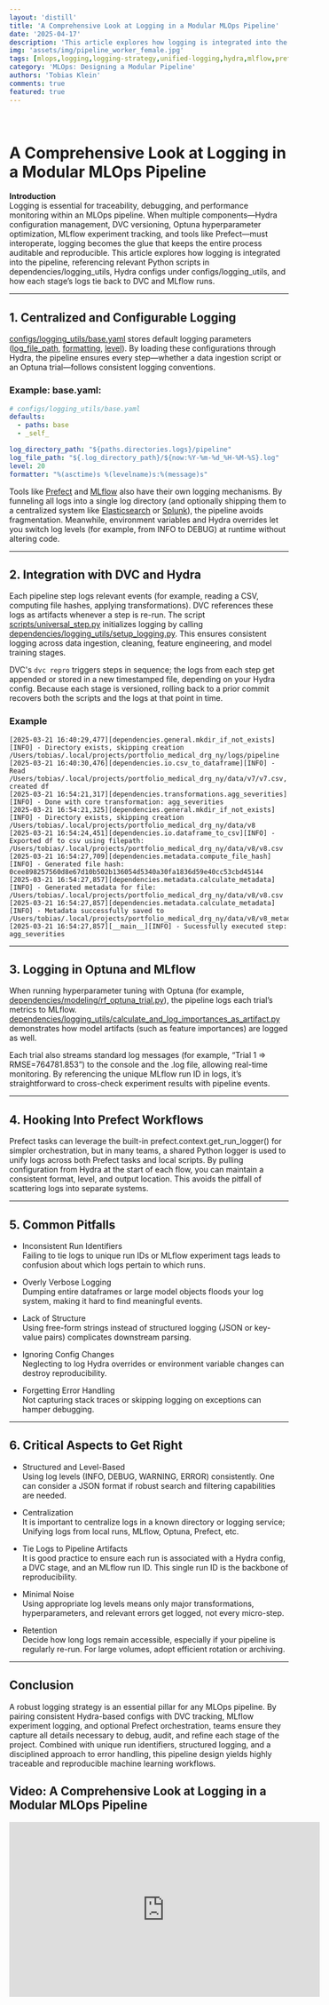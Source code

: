 ```yaml
---
layout: 'distill'
title: 'A Comprehensive Look at Logging in a Modular MLOps Pipeline'
date: '2025-04-17'
description: 'This article explores how logging is integrated into the pipeline, referencing relevant Python scripts in dependencies/logging_utils, Hydra configs under configs/logging_utils, and how each stage’s logs tie back to DVC and MLflow runs.'
img: 'assets/img/pipeline_worker_female.jpg'
tags: [mlops,logging,logging-strategy,unified-logging,hydra,mlflow,prefect,log-levels,reproducibility]
category: 'MLOps: Designing a Modular Pipeline'
authors: 'Tobias Klein'
comments: true
featured: true
---
```


<!-- _projects/a-comprehensive-look-at-logging-in-a-modular-mlops-pipeline.md -->
<br>

<!-- documentation/articles/logging/long_post.md -->
# A Comprehensive Look at Logging in a Modular MLOps Pipeline

**Introduction**  
Logging is essential for traceability, debugging, and performance monitoring within an MLOps pipeline. When multiple components—Hydra configuration management, DVC versioning, Optuna hyperparameter optimization, MLflow experiment tracking, and tools like Prefect—must interoperate, logging becomes the glue that keeps the entire process auditable and reproducible. This article explores how logging is integrated into the pipeline, referencing relevant Python scripts in dependencies/logging_utils, Hydra configs under configs/logging_utils, and how each stage’s logs tie back to DVC and MLflow runs.

---

## 1. Centralized and Configurable Logging

[configs/logging_utils/base.yaml](https://github.com/kletobias/advanced-mlops-lifecycle-hydra-mlflow-optuna-dvc/tree/main/configs/logging_utils/base.yaml) stores default logging parameters ([log_file_path](https://github.com/kletobias/advanced-mlops-lifecycle-hydra-mlflow-optuna-dvc/tree/main/configs/logging_utils/base.yaml#L3), [formatting](https://github.com/kletobias/advanced-mlops-lifecycle-hydra-mlflow-optuna-dvc/tree/main/configs/logging_utils/base.yaml#L4), [level](https://github.com/kletobias/advanced-mlops-lifecycle-hydra-mlflow-optuna-dvc/tree/main/configs/logging_utils/base.yaml#L5)). By loading these configurations through Hydra, the pipeline ensures every step—whether a data ingestion script or an Optuna trial—follows consistent logging conventions.

### Example: base.yaml:

```yaml
# configs/logging_utils/base.yaml
defaults:
  - paths: base
  - _self_

log_directory_path: "${paths.directories.logs}/pipeline"
log_file_path: "${.log_directory_path}/${now:%Y-%m-%d_%H-%M-%S}.log"
level: 20
formatter: "%(asctime)s %(levelname)s:%(message)s"
```

Tools like [Prefect](https://docs.prefect.io/v3/get-started/index) and [MLflow](https://mlflow.org/docs/latest) also have their own logging mechanisms. By funneling all logs into a single log directory (and optionally shipping them to a centralized system like [Elasticsearch](https://www.elastic.co/guide/en/elasticsearch/reference/current/index.html) or [Splunk](https://docs.splunk.com/Documentation)), the pipeline avoids fragmentation. Meanwhile, environment variables and Hydra overrides let you switch log levels (for example, from INFO to DEBUG) at runtime without altering code.

---

## 2. Integration with DVC and Hydra

Each pipeline step logs relevant events (for example, reading a CSV, computing file hashes, applying transformations). DVC references these logs as artifacts whenever a step is re-run. The script [scripts/universal_step.py](https://github.com/kletobias/advanced-mlops-lifecycle-hydra-mlflow-optuna-dvc/tree/main/scripts/universal_step.py) initializes logging by calling [dependencies/logging_utils/setup_logging.py](https://github.com/kletobias/advanced-mlops-lifecycle-hydra-mlflow-optuna-dvc/tree/main/dependencies/logging_utils/setup_logging.py). This ensures consistent logging across data ingestion, cleaning, feature engineering, and model training stages.

DVC's `dvc repro` triggers steps in sequence; the logs from each step get appended or stored in a new timestamped file, depending on your Hydra config. Because each stage is versioned, rolling back to a prior commit recovers both the scripts and the logs at that point in time.

### Example

```log
[2025-03-21 16:40:29,477][dependencies.general.mkdir_if_not_exists][INFO] - Directory exists, skipping creation
/Users/tobias/.local/projects/portfolio_medical_drg_ny/logs/pipeline
[2025-03-21 16:40:30,476][dependencies.io.csv_to_dataframe][INFO] - Read /Users/tobias/.local/projects/portfolio_medical_drg_ny/data/v7/v7.csv, created df
[2025-03-21 16:54:21,317][dependencies.transformations.agg_severities][INFO] - Done with core transformation: agg_severities
[2025-03-21 16:54:21,325][dependencies.general.mkdir_if_not_exists][INFO] - Directory exists, skipping creation
/Users/tobias/.local/projects/portfolio_medical_drg_ny/data/v8
[2025-03-21 16:54:24,451][dependencies.io.dataframe_to_csv][INFO] - Exported df to csv using filepath: /Users/tobias/.local/projects/portfolio_medical_drg_ny/data/v8/v8.csv
[2025-03-21 16:54:27,709][dependencies.metadata.compute_file_hash][INFO] - Generated file hash: 0cee898257560d8e67d10b502b136054d5340a30fa1836d59e40cc53cbd45144
[2025-03-21 16:54:27,857][dependencies.metadata.calculate_metadata][INFO] - Generated metadata for file: /Users/tobias/.local/projects/portfolio_medical_drg_ny/data/v8/v8.csv
[2025-03-21 16:54:27,857][dependencies.metadata.calculate_metadata][INFO] - Metadata successfully saved to /Users/tobias/.local/projects/portfolio_medical_drg_ny/data/v8/v8_metadata.json
[2025-03-21 16:54:27,857][__main__][INFO] - Sucessfully executed step: agg_severities
```

---

## 3. Logging in Optuna and MLflow

When running hyperparameter tuning with Optuna (for example, [dependencies/modeling/rf_optuna_trial.py](https://github.com/kletobias/advanced-mlops-lifecycle-hydra-mlflow-optuna-dvc/tree/main/dependencies/modeling/rf_optuna_trial.py)), the pipeline logs each trial’s metrics to MLflow. [dependencies/logging_utils/calculate_and_log_importances_as_artifact.py](https://github.com/kletobias/advanced-mlops-lifecycle-hydra-mlflow-optuna-dvc/tree/main/dependencies/logging_utils/calculate_and_log_importances_as_artifact.py) demonstrates how model artifacts (such as feature importances) are logged as well.

Each trial also streams standard log messages (for example, “Trial 1 => RMSE=764781.853”) to the console and the .log file, allowing real-time monitoring. By referencing the unique MLflow run ID in logs, it’s straightforward to cross-check experiment results with pipeline events.

---

## 4. Hooking Into Prefect Workflows

Prefect tasks can leverage the built-in prefect.context.get_run_logger() for simpler orchestration, but in many teams, a shared Python logger is used to unify logs across both Prefect tasks and local scripts. By pulling configuration from Hydra at the start of each flow, you can maintain a consistent format, level, and output location. This avoids the pitfall of scattering logs into separate systems.

---

## 5. Common Pitfalls

- Inconsistent Run Identifiers  
  Failing to tie logs to unique run IDs or MLflow experiment tags leads to confusion about which logs pertain to which runs.

- Overly Verbose Logging  
  Dumping entire dataframes or large model objects floods your log system, making it hard to find meaningful events.

- Lack of Structure  
  Using free-form strings instead of structured logging (JSON or key-value pairs) complicates downstream parsing.

- Ignoring Config Changes  
  Neglecting to log Hydra overrides or environment variable changes can destroy reproducibility.

- Forgetting Error Handling  
  Not capturing stack traces or skipping logging on exceptions can hamper debugging.

---

## 6. Critical Aspects to Get Right

- Structured and Level-Based  
  Using log levels (INFO, DEBUG, WARNING, ERROR) consistently. One can consider a JSON format if robust search and filtering capabilities are needed.

- Centralization  
  It is important to centralize logs in a known directory or logging service; Unifying logs from local runs, MLflow, Optuna, Prefect, etc.

- Tie Logs to Pipeline Artifacts  
  It is good practice to ensure each run is associated with a Hydra config, a DVC stage, and an MLflow run ID. This single run ID is the backbone of reproducibility.

- Minimal Noise  
  Using appropriate log levels means only major transformations, hyperparameters, and relevant errors get logged, not every micro-step.

- Retention  
  Decide how long logs remain accessible, especially if your pipeline is regularly re-run. For large volumes, adopt efficient rotation or archiving.

---

## Conclusion

A robust logging strategy is an essential pillar for any MLOps pipeline. By pairing consistent Hydra-based configs with DVC tracking, MLflow experiment logging, and optional Prefect orchestration, teams ensure they capture all details necessary to debug, audit, and refine each stage of the project. Combined with unique run identifiers, structured logging, and a disciplined approach to error handling, this pipeline design yields highly traceable and reproducible machine learning workflows.



## Video: A Comprehensive Look at Logging in a Modular MLOps Pipeline

<iframe width="560" height="315" src="https://www.youtube.com/embed/nDq3mY0Ap7o" title="YouTube video player" frameborder="0" allow="accelerometer; autoplay; clipboard-write; encrypted-media; gyroscope; picture-in-picture; web-share" referrerpolicy="strict-origin-when-cross-origin" allowfullscreen></iframe>


